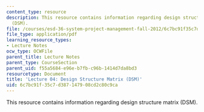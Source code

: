 ```yaml
---
content_type: resource
description: This resource contains information regarding design structure matrix
  (DSM).
file: /courses/esd-36-system-project-management-fall-2012/6c7bc91f35c7d387147908cd2c80c9ca_MITESD_36F12_Lec04.pdf
file_type: application/pdf
learning_resource_types:
- Lecture Notes
ocw_type: OCWFile
parent_title: Lecture Notes
parent_type: CourseSection
parent_uid: f55a5684-e96e-b7fb-c96b-1414d7da8bd3
resourcetype: Document
title: 'Lecture 04: Design Structure Matrix (DSM)'
uid: 6c7bc91f-35c7-d387-1479-08cd2c80c9ca
---
```

This resource contains information regarding design structure matrix (DSM).

